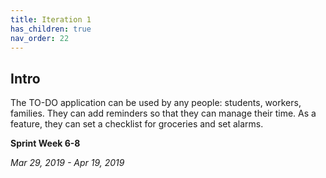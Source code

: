 ```yaml
---
title: Iteration 1
has_children: true
nav_order: 22
---
```


## Intro

The TO-DO application can be used by any people: students, workers, families. They can add reminders so that they can manage their time. As a feature, they can set a checklist for groceries and set alarms.

**Sprint Week 6-8**

_Mar 29, 2019 - Apr 19, 2019_